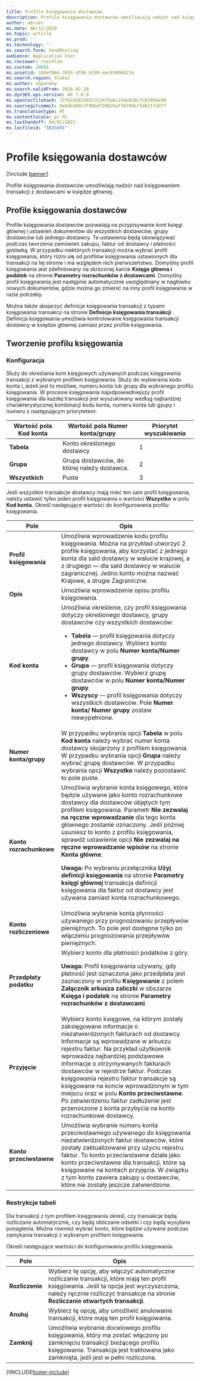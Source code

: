 ```yaml
---
title: Profile księgowania dostawców
description: Profile księgowania dostawców umożliwiają nadzór nad księgowaniem transakcji z dostawcami w księdze głównej.
author: abruer
ms.date: 06/12/2019
ms.topic: article
ms.prod: ''
ms.technology: ''
ms.search.form: VendPosting
audience: Application User
ms.reviewer: roschlom
ms.custom: 24691
ms.assetid: 18def866-7655-4f0b-b299-eec83098d23a
ms.search.region: Global
ms.author: shpandey
ms.search.validFrom: 2016-02-28
ms.dyn365.ops.version: AX 7.0.0
ms.openlocfilehash: 37fb7d2623451313475a6c234e820c7c6295be40
ms.sourcegitcommit: 0e8db169c3f90bd750826af76709ef5d621fd377
ms.translationtype: HT
ms.contentlocale: pl-PL
ms.lasthandoff: 04/01/2021
ms.locfileid: "5835491"
---
```

# <a name="vendor-posting-profiles"></a>Profile księgowania dostawców

[!include [banner](../includes/banner.md)]

Profile księgowania dostawców umożliwiają nadzór nad księgowaniem transakcji z dostawcami w księdze głównej.

<a name="vendor-posting-profiles"></a>Profile księgowania dostawców
-----------------------

Profile księgowania dostawców pozwalają na przypisywanie kont księgi głównej i ustawień dokumentów do wszystkich dostawców, grupy dostawców lub jednego dostawcy. Te ustawienia będą obowiązywać podczas tworzenia zamówień zakupu, faktur od dostawcy i płatności gotówką. W przypadku niektórych transakcji można wybrać profil księgowania, który różni się od profilów księgowania ustawionych dla transakcji na tej stronie i ma względem nich pierwszeństwo. Domyślny profil księgowania jest zdefiniowany na skróconej karcie **Księga główna i podatek** na stronie  **Parametry rozrachunków z dostawcami**. Domyślny profil księgowania jest następnie automatycznie uwzględniany w nagłówku nowych dokumentów, gdzie można go zmienić na inny profil księgowania w razie potrzeby.

Można także skojarzyć definicje księgowania transakcji z typami księgowania transakcji na stronie **Definicje księgowania transakcji** . Definicja księgowania umożliwia kontrolowanie księgowania transakcji dostawcy w księdze głównej zamiast przez profile księgowania.

## <a name="creating-a-posting-profile"></a>Tworzenie profilu księgowania
### <a name="setup"></a>**Konfiguracja**

Służy do określania kont księgowych używanych podczas księgowania transakcji z wybranym profilem księgowania. Służy do wybierania kodu konta i, jeżeli jest to możliwe, numeru konta lub grupy dla wybranego profilu księgowania. W procesie księgowania najodpowiedniejszy profil księgowania dla każdej transakcji jest wyszukiwany według najbardziej charakterystycznej kombinacji kodu konta, numeru konta lub gyupy i numeru z następującym priorytetem:

| Wartość pola **Kod konta** | Wartość pola **Numer konta/grupy**        | Priorytet wyszukiwania |
|------------------------------|---------------------------------------------|-----------------|
| **Tabela**                    | Konto określonego dostawcy                     | 1               |
| **Grupa**                    | Grupa dostawców, do której należy dostawca. | 2               |
| **Wszystkich**                      | Puste                                       | 3               |

Jeśli wszystkie transakcje dostawcy mają mieć ten sam profil księgowania, należy ustawić tylko jeden profil księgowania o wartości **Wszystko** w polu **Kod konta**. Określ następujące wartości do konfigurowania profilu księgowania.

<table>
<thead>
<tr class="header">
<th>Pole</th>
<th>Opis</th>
</tr>
</thead>
<tbody>
<tr class="odd">
<td><strong>Profil księgowania</strong></td>
<td>Umożliwia wprowadzenie kodu profilu księgowania. Można na przykład utworzyć 2 profile księgowania, aby korzystać z jednego konta dla sald dostawcy w walucie krajowej, a z drugiego — dla sald dostawcy w walucie zagranicznej. Jedno konto można nazwać Krajowe, a drugie Zagraniczne.</td>
</tr>
<tr class="even">
<td><strong>Opis</strong></td>
<td>Umożliwia wprowadzenie opisu profilu księgowania.</td>
</tr>
<tr class="odd">
<td><strong>Kod konta</strong></td>
<td>Umożliwia określenie, czy profil księgowania dotyczy określonego dostawcy, grupy dostawców czy wszystkich dostawców:
<ul>
<li><strong>Tabela</strong> — profil księgowania dotyczy jednego dostawcy. Wybierz konto dostawcy w polu <strong>Numer konta/Numer grupy</strong>.</li>
<li><strong>Grupa</strong> — profil księgowania dotyczy grupy dostawców. Wybierz grupę dostawców w polu <strong>Numer konta/Numer grupy</strong>.</li>
<li><strong>Wszyscy</strong> — profil księgowania dotyczy wszystkich dostawców. Pole <strong>Numer konta/ Numer grupy</strong> zostaw niewypełnione.</li>
</ul></td>
</tr>
<tr class="even">
<td><strong>Numer konta/grupy</strong></td>
<td>W przypadku wybrania opcji <strong>Tabela</strong> w polu <strong>Kod konta</strong> należy wybrać numer konta dostawcy skojarzony z profilem księgowania. W przypadku wybrania opcji <strong>Grupa</strong> należy wybrać grupę dostawców. W przypadku wybrania opcji <strong>Wszystko</strong> należy pozostawić to pole puste.</td>
</tr>
<tr class="odd">
<td><strong>Konto rozrachunkowe</strong></td>
<td>Umożliwia wybranie konta księgowego, które będzie używane jako konto rozrachunkowe dostawcy dla dostawców objętych tym profilem księgowania. Parametr <strong>Nie zezwalaj na ręczne wprowadzanie</strong> dla tego konta głównego zostanie oznaczony. Jeśli później usuniesz to konto z profilu księgowania, sprawdź ustawienie  opcji <strong>Nie zezwalaj na ręczne wprowadzanie wpisów </strong> na stronie <strong>Konta główne</strong>. 
<p><strong>Uwaga: </strong>Po wybraniu przełącznika <strong>Użyj definicji księgowania</strong> na stronie <strong>Parametry księgi głównej</strong> transakcja definicji księgowania dla faktur od dostawcy jest używana zamiast konta rozrachunkowego.</p>
</td>
</tr>
<tr class="even">
<td><strong>Konto rozliczeniowe</strong></td>
<td>Umożliwia wybranie konta płynności używanego przy prognozowaniu przepływów pieniężnych. To pole jest dostępne tylko po włączeniu prognozowania przepływów pieniężnych.</td>
</tr>
<tr class="odd">
<td><strong>Przedpłaty podatku</strong></td>
<td>Wybierz konto dla płatności podatków z góry.
<p><strong>Uwaga:</strong> Profil księgowania używany, gdy płatność jest oznaczona jako przedpłata jest zaznaczony w profilu <strong>Księgowanie</strong> z polem <strong>Załącznik arkusza zaliczki</strong> w obszarze <strong>Księga i podatek</strong> na stronie <strong>Parametry rozrachunków z dostawcami</strong>.</p>
</td>
</tr>
<tr class="even">
<td><strong>Przyjęcie</strong></td>
<td>Wybierz konto księgowe, na którym zostały zaksięgowane informacje o niezatwierdzonych fakturach od dostawcy. Informacje są wprowadzane w arkuszu rejestru faktur. Na przykład użytkownik wprowadza najbardziej podstawowe informacje o otrzymywanych fakturach dostawców w rejestrze faktur. Podczas księgowania rejestru faktur transakcje są księgowane na koncie wprowadzonym w tym miejscu oraz w polu <strong>Konto przeciwstawne</strong>. Po zatwierdzeniu faktur zadłużenie jest przenoszone z konta przybycia na konto rozrachunkowe dostawcy.</td>
</tr>
<tr class="odd">
<td><strong>Konto przeciwstawne</strong></td>
<td>Umożliwia wybranie numeru konta przeciwstawnego używanego do księgowania niezatwierdzonych faktur dostawców, które zostały zaktualizowane przy użyciu rejestru faktur. To konto przeciwstawne działa jako konto przeciwstawne dla transakcji, które są księgowane na kontach przyjęcia. W związku z tym konto zawiera zakupy u dostawców, które nie zostały jeszcze zatwierdzone.</td>
</tr>
</tbody>
</table>


### <a name="table-restrictions"></a>**Restrykcje tabeli**

Dla transakcji z tym profilem księgowania określ, czy transakcje będą rozliczane automatycznie, czy będą obliczane odsetki i czy będą wysyłane ponaglenia. Można również wybrać konto, które będzie używane podczas zamykania transakcji z wybranym profilem księgowania.

Określ następujące wartości do konfigurowania profilu księgowania.

| Pole          | Opis                                                                                                                                                                                                    |
|----------------|----------------------------------------------------------------------------------------------------------------------------------------------------------------------------------------------------------------|
| **Rozliczenie** | Wybierz tę opcję, aby włączyć automatyczne rozliczanie transakcji, które mają ten profil księgowania. Jeśli ta opcja jest wyczyszczona, należy ręcznie rozliczyć transakcje na stronie **Rozliczanie otwartych transakcji**. |
| **Anuluj**     | Wybierz tę opcję, aby umożliwić anulowanie transakcji, które mają ten profil księgowania.                                                                                                               |
| **Zamknij**      | Umożliwia wybranie docelowego profilu księgowania, który ma zostać włączony po zamknięciu transakcji bieżącego profilu księgowania. Transakcja jest traktowana jako zamknięta, jeśli jest w pełni rozliczona.                                       |


[!INCLUDE[footer-include](../../includes/footer-banner.md)]